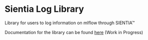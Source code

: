# Sientia Log Library
Library for users to log information on mlflow through SIENTIA™ <br />

Documentation for the library can be found [here](https://psychic-waddle-7kwrrmw.pages.github.io/) (Work in Progress)
